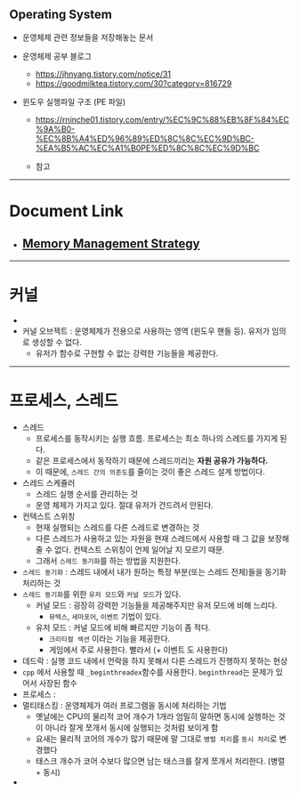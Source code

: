 ﻿
## Operating System
  - 운영체제 관련 정보들을 저장해놓는 문서


- 운영체제 공부 블로그
  - https://jhnyang.tistory.com/notice/31
  - https://goodmilktea.tistory.com/30?category=816729
- 윈도우 실행파일 구조 (PE 파일)
  - https://rninche01.tistory.com/entry/%EC%9C%88%EB%8F%84%EC%9A%B0-%EC%8B%A4%ED%96%89%ED%8C%8C%EC%9D%BC-%EA%B5%AC%EC%A1%B0PE%ED%8C%8C%EC%9D%BC
  
  - 참고



---
# Document Link

  - ## [Memory Management Strategy](MemoryManagementStrategies.md)

---
# 커널

  - 
  - 커널 오브젝트 : 운영체제가 전용으로 사용하는 영역 (윈도우 핸들 등). 유저가 임의로 생성할 수 없다.
    - 유저가 함수로 구현할 수 없는 강력한 기능들을 제공한다.

---
# 프로세스, 스레드

  - 스레드
    - 프로세스를 동작시키는 실행 흐름. 프로세스는 최소 하나의 스레드를 가지게 된다.
    - 같은 프로세스에서 동작하기 때문에 스레드끼리는 **자원 공유가 가능하다.**
    - 이 때문에, `스레드 간의 의존도`를 줄이는 것이 좋은 스레드 설계 방법이다.
  - 스레드 스케쥴러
    - 스레드 실행 순서를 관리하는 것
    - 운영 체제가 가지고 있다. 절대 유저가 건드려서 안된다.
  - 컨텍스트 스위칭
    - 현재 실행되는 스레드를 다른 스레드로 변경하는 것
    - 다른 스레드가 사용하고 있는 자원을 현재 스레드에서 사용할 때 그 값을 보장해줄 수 없다. 컨텍스트 스위칭이 언제 일어날 지 모르기 때문.
    - 그래서 `스레드 동기화`를 하는 방법을 지원한다.
  - `스레드 동기화` : 스레드 내에서 내가 원하는 특정 부분(또는 스레드 전체)들을 동기화 처리하는 것
  - `스레드 동기화`를 위한 `유저 모드`와 `커널 모드`가 있다.
    - 커널 모드 : 굉장히 강력한 기능들을 제공해주지만 유저 모드에 비해 느리다.
      - `뮤텍스`, `세마포어`, `이벤트` 기법이 있다.
    - 유저 모드 : 커널 모드에 비해 빠르지만 기능이 좀 적다.
      - `크리티컬 섹션` 이라는 기능을 제공한다.
      - 게임에서 주로 사용한다. 빨라서 (+ 이벤트 도 사용한다)
  - 데드락 : 실행 코드 내에서 언락을 하지 못해서 다른 스레드가 진행하지 못하는 현상
  - `cpp` 에서 사용할 때 `_beginthreadex`함수를 사용한다. `beginthread`는 문제가 있어서 사장된 함수
  - 프로세스 : 
  - 멀티태스킹 : 운영체제가 여러 프로그램을 동시에 처리하는 기법
    - 옛날에는 CPU의 물리적 코어 개수가 1개라 엄밀히 말하면 동시에 실행하는 것이 아니라 잘게 쪼개서 동시에 실행되는 것처럼 보이게 함
    - 요새는 물리적 코어의 개수가 많기 때문에 말 그대로 `병렬 처리`를 `동시 처리`로 변경했다
    - 태스크 개수가 코어 수보다 많으면 남는 태스크를 잘게 쪼개서 처리한다. (병렬 + 동시)
  - 

